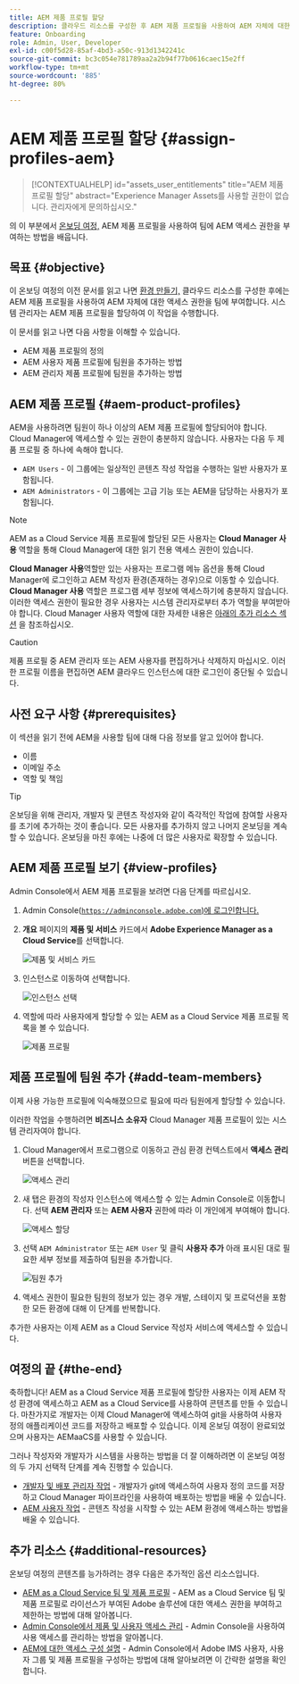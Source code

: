 ```yaml
---
title: AEM 제품 프로필 할당
description: 클라우드 리소스를 구성한 후 AEM 제품 프로필을 사용하여 AEM 자체에 대한 액세스 권한을 팀에 부여합니다.
feature: Onboarding
role: Admin, User, Developer
exl-id: c00f5d28-85af-4bd3-a50c-913d1342241c
source-git-commit: bc3c054e781789aa2a2b94f77b0616caec15e2ff
workflow-type: tm+mt
source-wordcount: '885'
ht-degree: 80%

---
```


# AEM 제품 프로필 할당 {#assign-profiles-aem}

>[!CONTEXTUALHELP]
>id="assets_user_entitlements"
>title="AEM 제품 프로필 할당"
>abstract="Experience Manager Assets를 사용할 권한이 없습니다. 관리자에게 문의하십시오."

의 이 부분에서 [온보딩 여정,](overview.md) AEM 제품 프로필을 사용하여 팀에 AEM 액세스 권한을 부여하는 방법을 배웁니다.

## 목표 {#objective}

이 온보딩 여정의 이전 문서를 읽고 나면 [환경 만들기,](create-environments.md) 클라우드 리소스를 구성한 후에는 AEM 제품 프로필을 사용하여 AEM 자체에 대한 액세스 권한을 팀에 부여합니다. 시스템 관리자는 AEM 제품 프로필을 할당하여 이 작업을 수행합니다.

이 문서를 읽고 나면 다음 사항을 이해할 수 있습니다.

* AEM 제품 프로필의 정의
* AEM 사용자 제품 프로필에 팀원을 추가하는 방법
* AEM 관리자 제품 프로필에 팀원을 추가하는 방법

## AEM 제품 프로필 {#aem-product-profiles}

AEM을 사용하려면 팀원이 하나 이상의 AEM 제품 프로필에 할당되어야 합니다. Cloud Manager에 액세스할 수 있는 권한이 충분하지 않습니다. 사용자는 다음 두 제품 프로필 중 하나에 속해야 합니다.

* `AEM Users` - 이 그룹에는 일상적인 콘텐츠 작성 작업을 수행하는 일반 사용자가 포함됩니다.
* `AEM Administrators` - 이 그룹에는 고급 기능 또는 AEM을 담당하는 사용자가 포함됩니다.

>[!NOTE]
>
>AEM as a Cloud Service 제품 프로필에 할당된 모든 사용자는 **Cloud Manager 사용** 역할을 통해 Cloud Manager에 대한 읽기 전용 액세스 권한이 있습니다.
>
>**Cloud Manager 사용**&#x200B;역할만 있는 사용자는 프로그램 메뉴 옵션을 통해 Cloud Manager에 로그인하고 AEM 작성자 환경(존재하는 경우)으로 이동할 수 있습니다. **Cloud Manager 사용** 역할은 프로그램 세부 정보에 액세스하기에 충분하지 않습니다. 이러한 액세스 권한이 필요한 경우 사용자는 시스템 관리자로부터 추가 역할을 부여받아야 합니다.
>Cloud Manager 사용자 역할에 대한 자세한 내용은 [아래의 추가 리소스 섹션](#additional-resources) 을 참조하십시오.

>[!CAUTION]
>
>제품 프로필 중 AEM 관리자 또는 AEM 사용자를 편집하거나 삭제하지 마십시오. 이러한 프로필 이름을 편집하면 AEM 클라우드 인스턴스에 대한 로그인이 중단될 수 있습니다.

## 사전 요구 사항 {#prerequisites}

이 섹션을 읽기 전에 AEM을 사용할 팀에 대해 다음 정보를 알고 있어야 합니다.

* 이름
* 이메일 주소
* 역할 및 책임

>[!TIP]
>
>온보딩을 위해 관리자, 개발자 및 콘텐츠 작성자와 같이 즉각적인 작업에 참여할 사용자를 초기에 추가하는 것이 좋습니다. 모든 사용자를 추가하지 않고 나머지 온보딩을 계속할 수 있습니다. 온보딩을 마친 후에는 나중에 더 많은 사용자로 확장할 수 있습니다.

## AEM 제품 프로필 보기 {#view-profiles}

Admin Console에서 AEM 제품 프로필을 보려면 다음 단계를 따르십시오.

1. Admin Console([`https://adminconsole.adobe.com`)에 로그인합니다.](https://adminconsole.adobe.com)

1. **개요** 페이지의 **제품 및 서비스** 카드에서 **Adobe Experience Manager as a Cloud Service**&#x200B;를 선택합니다.

   ![제품 및 서비스 카드](/help/journey-onboarding/assets/assign-team1.png)

1. 인스턴스로 이동하여 선택합니다.

   ![인스턴스 선택](/help/journey-onboarding/assets/cloud-profiles-1.png)

1. 역할에 따라 사용자에게 할당할 수 있는 AEM as a Cloud Service 제품 프로필 목록을 볼 수 있습니다.

   ![제품 프로필](/help/journey-onboarding/assets/cloud-profiles-2.png)

## 제품 프로필에 팀원 추가 {#add-team-members}

이제 사용 가능한 프로필에 익숙해졌으므로 필요에 따라 팀원에게 할당할 수 있습니다.

이러한 작업을 수행하려면 **비즈니스 소유자** Cloud Manager 제품 프로필이 있는 시스템 관리자여야 합니다.

1. Cloud Manager에서 프로그램으로 이동하고 관심 환경 컨텍스트에서 **액세스 관리** 버튼을 선택합니다.

   ![액세스 관리](/help/journey-onboarding/assets/add-team1.png)

1. 새 탭은 환경의 작성자 인스턴스에 액세스할 수 있는 Admin Console로 이동합니다. 선택 **AEM 관리자** 또는 **AEM 사용자** 권한에 따라 이 개인에게 부여해야 합니다.

   ![액세스 할당](/help/journey-onboarding/assets/add-team2.png)

1. 선택 `AEM Administrator` 또는 `AEM User` 및 클릭 **사용자 추가** 아래 표시된 대로 필요한 세부 정보를 제출하여 팀원을 추가합니다.

   ![팀원 추가](/help/journey-onboarding/assets/add-team3.png)

1. 액세스 권한이 필요한 팀원의 정보가 있는 경우 개발, 스테이지 및 프로덕션을 포함한 모든 환경에 대해 이 단계를 반복합니다.

추가한 사용자는 이제 AEM as a Cloud Service 작성자 서비스에 액세스할 수 있습니다.

## 여정의 끝 {#the-end}

축하합니다! AEM as a Cloud Service 제품 프로필에 할당한 사용자는 이제 AEM 작성 환경에 액세스하고 AEM as a Cloud Service를 사용하여 콘텐츠를 만들 수 있습니다. 마찬가지로 개발자는 이제 Cloud Manager에 액세스하여 git을 사용하여 사용자 정의 애플리케이션 코드를 저장하고 배포할 수 있습니다. 이제 온보딩 여정이 완료되었으며 사용자는 AEMaaCS를 사용할 수 있습니다.

그러나 작성자와 개발자가 시스템을 사용하는 방법을 더 잘 이해하려면 이 온보딩 여정의 두 가지 선택적 단계를 계속 진행할 수 있습니다.

* [개발자 및 배포 관리자 작업](developers.md) - 개발자가 git에 액세스하여 사용자 정의 코드를 저장하고 Cloud Manager 파이프라인을 사용하여 배포하는 방법을 배울 수 있습니다.
* [AEM 사용자 작업](aem-users.md) - 콘텐츠 작성을 시작할 수 있는 AEM 환경에 액세스하는 방법을 배울 수 있습니다.

## 추가 리소스 {#additional-resources}

온보딩 여정의 콘텐츠를 능가하려는 경우 다음은 추가적인 옵션 리소스입니다.

* [AEM as a Cloud Service 팀 및 제품 프로필](/help/onboarding/aem-cs-team-product-profiles.md) - AEM as a Cloud Service 팀 및 제품 프로필로 라이선스가 부여된 Adobe 솔루션에 대한 액세스 권한을 부여하고 제한하는 방법에 대해 알아봅니다.
* [Admin Console에서 제품 및 사용자 액세스 관리](/help/security/ims-support.md#managing-products-and-user-access-in-admin-console) - Admin Console을 사용하여 사용 액세스를 관리하는 방법을 알아봅니다.
* [AEM에 대한 액세스 구성 설명](https://experienceleague.adobe.com/docs/experience-manager-learn/cloud-service/accessing/walk-through.html) - Admin Console에서 Adobe IMS 사용자, 사용자 그룹 및 제품 프로필을 구성하는 방법에 대해 알아보려면 이 간략한 설명을 확인합니다.

